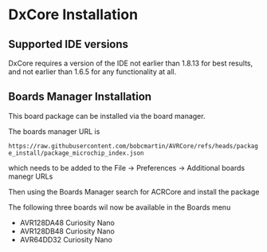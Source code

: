 # DxCore Installation

## Supported IDE versions
DxCore requires a version of the IDE not earlier than 1.8.13 for best results, and not earlier than 1.6.5 for any functionality at all.


## Boards Manager Installation 

This board package can be installed via the board manager. 

The boards manager URL is 

`https://raw.githubusercontent.com/bobcmartin/AVRCore/refs/heads/package_install/package_microchip_index.json`

which needs to be added to the File -> Preferences -> Additional boards manegr URLs

Then using the Boards Manager search for ACRCore and install the package

The following three boards wil now be available in the Boards menu

* AVR128DA48 Curiosity Nano
* AVR128DB48 Curiosity Nano
* AVR64DD32 Curiosity Nano




